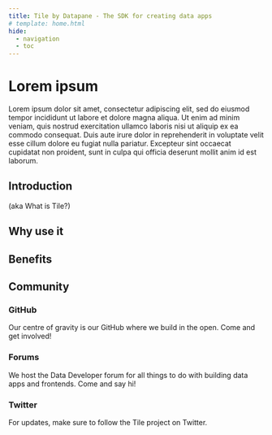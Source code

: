```yaml
---
title: Tile by Datapane - The SDK for creating data apps
# template: home.html
hide:
  - navigation
  - toc
---
```


# Lorem ipsum

Lorem ipsum dolor sit amet, consectetur adipiscing elit, sed do eiusmod tempor incididunt ut labore et dolore magna aliqua. Ut enim ad minim veniam, quis nostrud exercitation ullamco laboris nisi ut aliquip ex ea commodo consequat. Duis aute irure dolor in reprehenderit in voluptate velit esse cillum dolore eu fugiat nulla pariatur. Excepteur sint occaecat cupidatat non proident, sunt in culpa qui officia deserunt mollit anim id est laborum.


## Introduction

(aka What is Tile?)

## Why use it

## Benefits

## Community

### GitHub
Our centre of gravity is our GitHub where we build in the open. Come and get involved!

### Forums
We host the Data Developer forum for all things to do with building data apps and frontends. Come and say hi!

### Twitter
For updates, make sure to follow the Tile project on Twitter.
